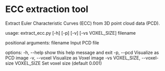 # ECC extraction tool
Extract Euler Characteristic Curves (ECC) from 3D point cloud data (PCD).

usage: extract_ecc.py [-h] [-p] [-v] [-vs VOXEL_SIZE] filename

positional arguments:
  filename              Input PCD file

options:
  -h, --help            show this help message and exit
  -p, --pcd             Visualize as PCD image
  -v, --voxel           Visualize as Voxel image
  -vs VOXEL_SIZE, --voxel-size VOXEL_SIZE
                        Set voxel size (default 0.001)
